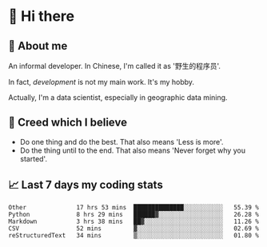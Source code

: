 # 👋 Hi there

## :speech_balloon: About me

An informal developer. In Chinese, I'm called it as '野生的程序员'.

In fact, _development_ is not my main work. It's my hobby.

Actually, I'm a data scientist, especially in geographic data mining.

## :see_no_evil: Creed which I believe

- Do one thing and do the best. That also means 'Less is more'.
- Do the thing until to the end. That also means 'Never forget why you started'.

## :chart_with_upwards_trend: Last 7 days my coding stats

<!--START_SECTION:waka-->
```text
Other              17 hrs 53 mins  ██████████████░░░░░░░░░░░   55.39 % 
Python             8 hrs 29 mins   ██████▓░░░░░░░░░░░░░░░░░░   26.28 % 
Markdown           3 hrs 38 mins   ██▓░░░░░░░░░░░░░░░░░░░░░░   11.26 % 
CSV                52 mins         ▓░░░░░░░░░░░░░░░░░░░░░░░░   02.69 % 
reStructuredText   34 mins         ▒░░░░░░░░░░░░░░░░░░░░░░░░   01.80 % 
```
<!--END_SECTION:waka-->
